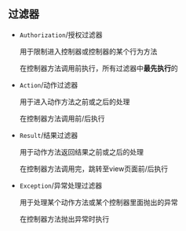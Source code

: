 ## 过滤器

* ```Authorization```/授权过滤器

    用于限制进入控制器或控制器的某个行为方法

    在控制器方法调用前执行，所有过滤器中**最先执行**的

* ```Action```/动作过滤器

    用于进入动作方法之前或之后的处理

    在控制器方法调用前/后执行

* ```Result```/结果过滤器

    用于动作方法返回结果之前或之后的处理

    在控制器方法调用完，跳转至view页面前/后执行

* ```Exception```/异常处理过滤器

    用于处理某个动作方法或某个控制器里面抛出的异常

    在控制器方法抛出异常时执行


<!-- TODO -->
<!-- https://www.cnblogs.com/metahuber/p/mvc-filters.html -->